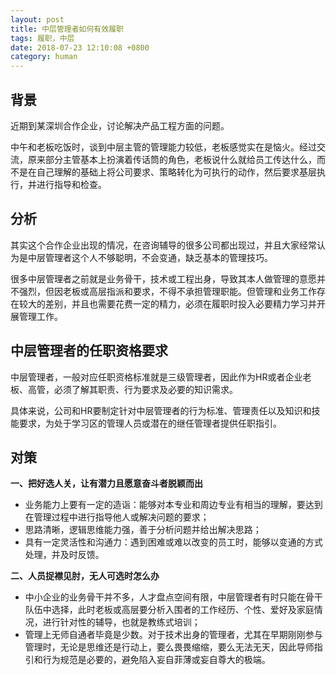 ```yaml
---
layout: post
title: 中层管理者如何有效履职
tags: 履职，中层
date: 2018-07-23 12:10:08 +0800
category: human
---
```



## 背景

近期到某深圳合作企业，讨论解决产品工程方面的问题。

中午和老板吃饭时，谈到中层主管的管理能力较低，老板感觉实在是恼火。经过交流，原来部分主管基本上扮演着传话筒的角色，老板说什么就给员工传达什么，而不是在自己理解的基础上将公司要求、策略转化为可执行的动作，然后要求基层执行，并进行指导和检查。

## 分析
其实这个合作企业出现的情况，在咨询辅导的很多公司都出现过，并且大家经常认为是中层管理者这个人不够聪明，不会变通，缺乏基本的管理技巧。

很多中层管理者之前就是业务骨干，技术或工程出身，导致其本人做管理的意愿并不强烈，但因老板或高层指派和要求，不得不承担管理职能。但管理和业务工作存在较大的差别，并且也需要花费一定的精力，必须在履职时投入必要精力学习并开展管理工作。


## 中层管理者的任职资格要求

中层管理者，一般对应任职资格标准就是三级管理者，因此作为HR或者企业老板、高管，必须了解其职责、行为要求及必要的知识需求。

具体来说，公司和HR要制定针对中层管理者的行为标准、管理责任以及知识和技能要求，为处于学习区的管理人员或潜在的继任管理者提供任职指引。


## 对策

**一、把好选人关，让有潜力且愿意奋斗者脱颖而出**

- 业务能力上要有一定的造诣：能够对本专业和周边专业有相当的理解，要达到在管理过程中进行指导他人或解决问题的要求；
- 思路清晰，逻辑思维能力强，善于分析问题并给出解决思路；
- 具有一定灵活性和沟通力：遇到困难或难以改变的员工时，能够以变通的方式处理，并及时反馈。

**二、人员捉襟见肘，无人可选时怎么办**

- 中小企业的业务骨干并不多，人才盘点空间有限，中层管理者有时只能在骨干队伍中选择，此时老板或高层要分析入围者的工作经历、个性、爱好及家庭情况，进行针对性的辅导，也就是教练式培训；
- 管理上无师自通者毕竟是少数。对于技术出身的管理者，尤其在早期刚刚参与管理时，无论是思维还是行动上，要么畏畏缩缩，要么无法无天，因此导师指引和行为规范是必要的，避免陷入妄自菲薄或妄自尊大的极端。